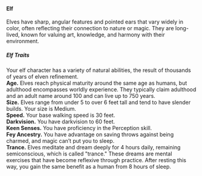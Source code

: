 #### Elf

Elves have sharp, angular features and pointed ears that vary widely in color, often reflecting their connection to nature or magic.
They are long-lived, known for valuing art, knowledge, and harmony with their environment.

##### Elf Traits
Your elf character has a variety of natural abilities, the result of thousands of years of elven refinement.
\
**Age.**
Elves reach physical maturity around the same age as humans, but adulthood encompasses worldly experience.
They typically claim adulthood and an adult name around 100 and can live up to 750 years.
\
**Size.**
Elves range from under 5 to over 6 feet tall and tend to have slender builds.
Your size is Medium.
\
**Speed.**
Your base walking speed is 30 feet.
\
**Darkvision.**
You have darkvision to 60 feet.
\
**Keen Senses.**
You have proficiency in the Perception skill.
\
**Fey Ancestry.**
You have advantage on saving throws against being charmed, and magic can’t put you to sleep.
\
**Trance.**
Elves meditate and dream deeply for 4 hours daily, remaining semiconscious, which is called "trance."
These dreams are mental exercises that have become reflexive through practice.
After resting this way, you gain the same benefit as a human from 8 hours of sleep.
